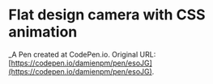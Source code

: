 # Flat design camera with CSS animation
 _A Pen created at CodePen.io. Original URL: [https://codepen.io/damienpm/pen/esoJG](https://codepen.io/damienpm/pen/esoJG).

 